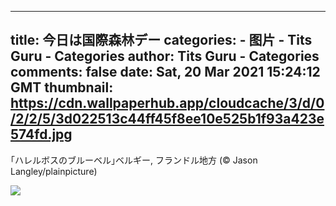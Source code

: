 
---
title: 今日は国際森林デー
categories: 
    - 图片
    - Tits Guru - Categories
author: Tits Guru - Categories
comments: false
date: Sat, 20 Mar 2021 15:24:12 GMT
thumbnail: https://cdn.wallpaperhub.app/cloudcache/3/d/0/2/2/5/3d022513c44ff45f8ee10e525b1f93a423e574fd.jpg
---

<div>   
<p>｢ハレルボスのブルーベル｣ベルギー, フランドル地方 (© Jason Langley/plainpicture)</p><img src="https://cdn.wallpaperhub.app/cloudcache/3/d/0/2/2/5/3d022513c44ff45f8ee10e525b1f93a423e574fd.jpg" referrerpolicy="no-referrer">  
</div>
            